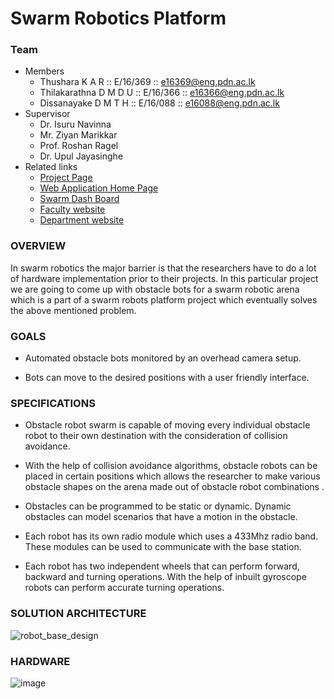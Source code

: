 # Swarm Robotics Platform

### Team
* Members
   * Thushara K A R         :: E/16/369 :: [e16369@eng.pdn.ac.lk](e16369@eng.pdn.ac.lk)
   * Thilakarathna D M D U  :: E/16/366 :: [e16366@eng.pdn.ac.lk](e16366@eng.pdn.ac.lk)
   * Dissanayake D M T H    :: E/16/088 :: [e16088@eng.pdn.ac.lk](e16088@eng.pdn.ac.lk)
* Supervisor
   * Dr. Isuru Navinna
   * Mr. Ziyan Marikkar
   * Prof. Roshan Ragel
   * Dr. Upul Jayasinghe
* Related links
   * [Project Page](https://cepdnaclk.github.io/e16-3yp-obstacle-bots-for-swarm-robots/)
   * [Web Application Home Page](http://3.93.215.173/)
   * [Swarm Dash Board](http://3.93.215.173/swarm/)
   * [Faculty website](http://eng.pdn.ac.lk/)
   * [Department website](http://www.ce.pdn.ac.lk/)

 
### OVERVIEW

In swarm robotics the major barrier is that the researchers have to do a lot of hardware implementation prior to their projects. In this particular project we are going to come up with obstacle bots for a swarm robotic arena which is a part of a swarm robots platform project which eventually solves the above mentioned problem. 

### GOALS

* Automated obstacle bots monitored by an overhead camera setup.

* Bots can move to the desired positions with a user friendly interface.

### SPECIFICATIONS

* Obstacle robot swarm is capable of moving every individual obstacle robot to their own destination with the consideration of  collision  avoidance. 

* With the help of collision avoidance algorithms, obstacle robots can be placed in certain positions which allows the researcher to make  various obstacle shapes on the arena made out of obstacle robot combinations .

* Obstacles can be programmed to be static or dynamic. Dynamic obstacles can model scenarios that have a motion in the obstacle.

* Each robot has its own radio module  which uses a 433Mhz radio band. These modules can be used to communicate with the base station. 

* Each robot has two independent wheels that can perform forward, backward and turning operations. With the help of inbuilt gyroscope robots can perform accurate turning operations.

### SOLUTION ARCHITECTURE
    
   ![robot_base_design](https://github.com/dtdinidu7/e16-3yp-obstacle-bots-for-swarm-robots/blob/master/docs/img/highlvl.jpg?raw=true)
   
### HARDWARE
   ![image](https://raw.githubusercontent.com/dtdinidu7/e16-3yp-obstacle-bots-for-swarm-robots/master/docs/img/New_Bot.jpg?raw=true)

